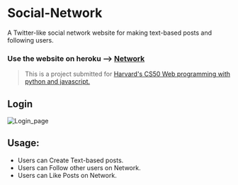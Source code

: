 # Social-Network

A Twitter-like social network website for making text-based posts and following users.

### Use the website on heroku --> [Network](https://social-network-cs50.herokuapp.com)

> This is a project submitted for [Harvard's CS50 Web programming with python and javascript.](https://cs50.harvard.edu/web/2020/)

## Login
![Login_page](https://github.com/[muhamedsuhail]/[Social-Network]/blob/[master]/login.png?raw=true)
## Usage:

*   Users can Create Text-based posts.
*   Users can Follow other users on Network.
*   Users can Like Posts on Network.
